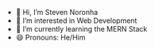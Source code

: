 - 👋 Hi, I’m Steven Noronha
- 👀 I’m interested in Web Development
- 🌱 I’m currently learning the MERN Stack
- 😄 Pronouns: He/Him

<!---
StevenNoronha/StevenNoronha is a ✨ special ✨ repository because its `README.md` (this file) appears on your GitHub profile.
You can click the Preview link to take a look at your changes.
--->
